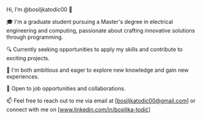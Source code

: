 Hi, I’m @bosiljkatodic00 👋

🎓 I'm a graduate student pursuing a Master's degree in electrical engineering and computing, passionate about crafting innovative solutions through programming.

🔍 Currently seeking opportunities to apply my skills and contribute to exciting projects.

🌱 I'm both ambitious and eager to explore new knowledge and gain new experiences.

💼 Open to job opportunities and collaborations. 

📫 Feel free to reach out to me via email at [bosiljkatodic00@gmail.com] or connect with me on [www.linkedin.com/in/bosiljka-todić]
<!---
bosiljkatodic00/bosiljkatodic00 is a ✨ special ✨ repository because its `README.md` (this file) appears on your GitHub profile.
You can click the Preview link to take a look at your changes.
--->
